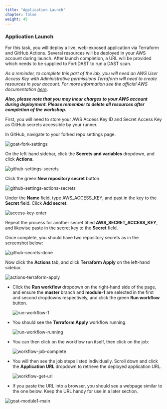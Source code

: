 ```yaml
---
title: "Application Launch"
chapter: false
weight: 45
---
```


### Application Launch

For this task, you will deploy a live, web-exposed application via Terraform and GitHub Actions. Several resources will be deployed in your AWS account during launch. After launch completion, a URL will be provided which needs to be supplied to FortiDAST to run a DAST scan.

*As a reminder, to complete this part of the lab, you will need an AWS User Access Key with Administrative permissions Terraform will need to create resources in your account. For more information see the official AWS documentation [here](https://docs.aws.amazon.com/IAM/latest/UserGuide/id_credentials_access-keys.html)*.

***Also, please note that you may incur charges to your AWS account during deployment. Please remember to delete all resources after completion of the workshop.***

First, you will need to store your AWS Access Key ID and Secret Access Key as GitHub secrets accessible by your runner. 

In GitHub, navigate to your forked repo settings page.

![goat-fork-settings](goat-fork-settings.png)

On the left-hand sidebar, click the **Secrets and variables** dropdown, and click **Actions**.

![github-settings-secrets](github-settings-secrets.png)

Click the green **New repository secret** button.

![github-settings-actions-secrets](github-settings-actions-secrets.png)

Under the **Name** field, type AWS_ACCESS_KEY, and past in the key to the **Secret** field. Click **Add secret**.

![access-key-enter](access-key-enter.png)

Repeat the process for another secret titled **AWS_SECRET_ACCESS_KEY**, and likewise paste in the secret key to the **Secret** field.

Once complete, you should have two repository secrets as in the screenshot below:

![github-secrets-done](github-secrets-done.png)

Now click the **Actions** tab, and click **Terraform Apply** on the left-hand sidebar.

![actions-terraform-apply](actions-terraform-apply.png)

* Click the **Run workflow** dropdown on the right-hand side of the page, and ensure the **master** branch and **module-1** are selected in the first and second dropdowns respectively, and click the green **Run workflow** button.

    ![run-workflow-1](run-workflow-1.png)

* You should see the **Terraform Apply** workflow running.

    ![run-workflow-running](run-workflow-running.png)

* You can then click on the workflow run itself, then click on the job:

    ![workflow-job-complete](workflow-job-complete.png)

* You will then see the job steps listed individually. Scroll down and click the **Application URL** dropdown to retrieve the deployed application URL.

    ![workflow-get-url](workflow-get-url.png)

* If you paste the URL into a browser, you should see a webpage similar to the one below. Keep the URL handy for use in a later section.

![goat-module1-main](goat-module1-main.png)
